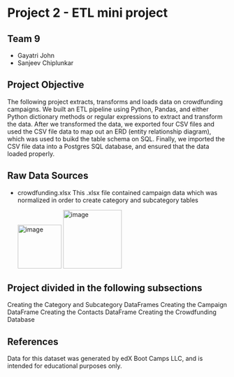# Project 2 - ETL mini project

## Team 9 
- Gayatri John
- Sanjeev Chiplunkar

## Project Objective
The following project extracts, transforms and loads data on crowdfunding campaigns. We built an ETL pipeline using Python, Pandas, and either Python dictionary methods or regular expressions to extract and transform the data. After we transformed the data, we exported four CSV files and used the CSV file data to map out an ERD (entity relationship diagram), which was used to buikd the table schema on SQL. Finally, we imported the CSV file data into a Postgres SQL database, and ensured that the data loaded properly.

## Raw Data Sources
- crowdfunding.xlsx
  This .xlsx file contained campaign data which was normalized in order to create category and subcategory tables
  
  <img width="100" alt="image" src="https://github.com/gayajohn/Crowdfunding_ETL/assets/135036996/5e30a9e8-9315-41a1-880c-240abfca3a64">
  <img width="134" alt="image" src="https://github.com/gayajohn/Crowdfunding_ETL/assets/135036996/5c90cb07-c4ab-4e86-9d16-618140556fda">



## Project divided in the following subsections

Creating the Category and Subcategory DataFrames
Creating the Campaign DataFrame
Creating the Contacts DataFrame
Creating the Crowdfunding Database

## References
Data for this dataset was generated by edX Boot Camps LLC, and is intended for educational purposes only.
